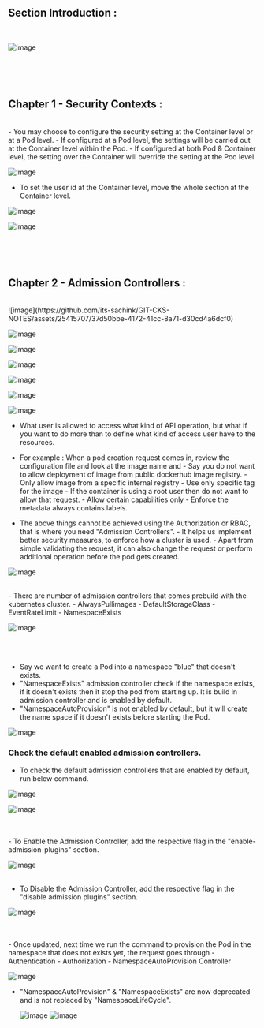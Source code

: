 ## Section Introduction :
</br>

![image](https://github.com/its-sachink/GIT-CKS-NOTES/assets/25415707/4876de1c-a03c-402d-8c5a-81a0d947cb2b)

</br>
</br>
</br>

## Chapter 1 - Security Contexts :
</br>
- You may choose to configure the security setting at the Container level or at a Pod level.
- If configured at a Pod level, the settings will be carried out at the Container level within the Pod.
- If configured at both Pod & Container level, the setting over the Container will override the setting at the Pod level.

![image](https://github.com/its-sachink/GIT-CKS-NOTES/assets/25415707/154ba9bb-2eac-4de0-8dea-6c4e0b4c38c4)

- To set the user id at the Container level, move the whole section at the Container level.

![image](https://github.com/its-sachink/GIT-CKS-NOTES/assets/25415707/0773ea4f-dc76-48d4-ada1-4fc6d512b555)

![image](https://github.com/its-sachink/GIT-CKS-NOTES/assets/25415707/52f76ed1-f049-467a-9a3e-6a1dcff7ebd5)

</br>
</br>
</br>

## Chapter 2 - Admission Controllers :
</br>
![image](https://github.com/its-sachink/GIT-CKS-NOTES/assets/25415707/37d50bbe-4172-41cc-8a71-d30cd4a6dcf0)

</br>

![image](https://github.com/its-sachink/GIT-CKS-NOTES/assets/25415707/bfafb2aa-a63e-4df5-800e-2cca8fcb0d2a)

![image](https://github.com/its-sachink/GIT-CKS-NOTES/assets/25415707/a4f88cb1-ab27-4006-81e1-fbf7e6fb05c8)

![image](https://github.com/its-sachink/GIT-CKS-NOTES/assets/25415707/70f9b647-aa44-4ce0-a181-38f5cbe0aa2e)

![image](https://github.com/its-sachink/GIT-CKS-NOTES/assets/25415707/c9519c80-e06d-43f7-b819-0360403be4e7)


![image](https://github.com/its-sachink/GIT-CKS-NOTES/assets/25415707/bf0610ad-9fa8-4042-a8d8-d592dbc35d3e)

![image](https://github.com/its-sachink/GIT-CKS-NOTES/assets/25415707/1e129438-1185-45bc-8c8f-3472f534b85b)

- What user is allowed to access what kind of API operation, but what if you want to do more than to define what kind of access user have to the resources.
- For example : When a pod creation request comes in, review the configuration file and look at the image name and
      - Say you do not want to allow deployment of image from public dockerhub image registry.
      - Only allow image from a specific internal registry
      - Use only specific tag for the image
      - If the container is using a root user then do not want to allow that request.
      - Allow certain capabilities only
      - Enforce the metadata always contains labels.

- The above things cannot be achieved using the Authorization or RBAC, that is where you need "Admission Controllers".
      - It helps us implement better security measures, to enforce how a cluster is used.
      - Apart from simple validating the request, it can also change the request or perform additional operation before the pod gets created. 


![image](https://github.com/its-sachink/GIT-CKS-NOTES/assets/25415707/df115520-a831-4fca-b29f-a4cb63ee4469)

</br>
- There are number of admission controllers that comes prebuild with the kubernetes cluster.
      - AlwaysPullimages
      - DefaultStorageClass
      - EventRateLimit
      - NamespaceExists



![image](https://github.com/its-sachink/GIT-CKS-NOTES/assets/25415707/4ce5b3c6-cf47-4df8-a91c-16816b303c4e)

</br>
</br>

- Say we want to create a Pod into a namespace "blue" that doesn't exists.
- "NamespaceExists" admission controller check if the namespace exists, if it doesn't exists then it stop the pod from starting up. It is build in admission controller and is enabled by default.
- "NamespaceAutoProvision" is not enabled by default, but it will create the name space if it doesn't exists before starting the Pod.


![image](https://github.com/its-sachink/GIT-CKS-NOTES/assets/25415707/83847920-e3ea-4d35-836a-2179ef9eafe5)

### Check the default enabled admission controllers.

- To check the default admission controllers that are enabled by default, run below command.


![image](https://github.com/its-sachink/GIT-CKS-NOTES/assets/25415707/b45c21e6-45f2-4684-b855-9eee3c97c9b9)

![image](https://github.com/its-sachink/GIT-CKS-NOTES/assets/25415707/d0248d65-1dab-46df-b75a-59e8b28bbffc)

</br>
</br>
- To Enable the Admission Controller, add the respective flag in the "enable-admission-plugins" section.

![image](https://github.com/its-sachink/GIT-CKS-NOTES/assets/25415707/5616bb42-4b9d-4058-af19-df515608fa92)
</br>
</br>
- To Disable the Admission Controller, add the respective flag in the "disable admission plugins" section.

![image](https://github.com/its-sachink/GIT-CKS-NOTES/assets/25415707/524f1c34-f5ec-448c-869c-11d176f16004)

</br>
</br>
- Once updated, next time we run the command to provision the Pod in the namespace that does not exists yet, the request goes through
        - Authentication
        - Authorization
        - NamespaceAutoProvision Controller


  ![image](https://github.com/its-sachink/GIT-CKS-NOTES/assets/25415707/29d201b4-0934-4718-9163-f23958342920)

- "NamespaceAutoProvision" & "NamespaceExists" are now deprecated and is not replaced by "NamespaceLifeCycle".

  ![image](https://github.com/its-sachink/GIT-CKS-NOTES/assets/25415707/2bfd97e6-7dfc-4812-b320-457b3e216658)
  ![image](https://github.com/its-sachink/GIT-CKS-NOTES/assets/25415707/ff35dd38-3124-43a0-8265-fa95cb9f3295)




   





  




  










